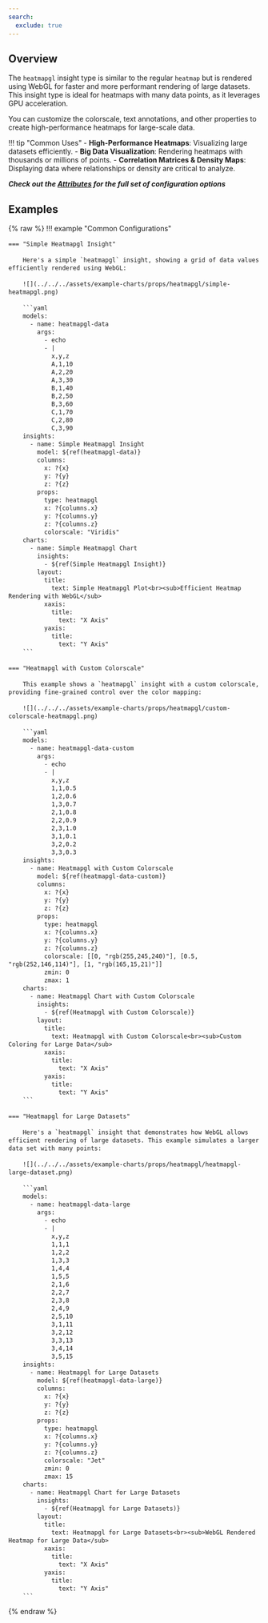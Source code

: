 ```yaml
---
search:
  exclude: true
---
```


<!--start-->

## Overview

The `heatmapgl` insight type is similar to the regular `heatmap` but is rendered using WebGL for faster and more performant rendering of large datasets. This insight type is ideal for heatmaps with many data points, as it leverages GPU acceleration.

You can customize the colorscale, text annotations, and other properties to create high-performance heatmaps for large-scale data.

!!! tip "Common Uses" - **High-Performance Heatmaps**: Visualizing large datasets efficiently. - **Big Data Visualization**: Rendering heatmaps with thousands or millions of points. - **Correlation Matrices & Density Maps**: Displaying data where relationships or density are critical to analyze.

_**Check out the [Attributes](../../configuration/Insight/Props/Heatmapgl/#attributes) for the full set of configuration options**_

## Examples

{% raw %}
!!! example "Common Configurations"

    === "Simple Heatmapgl Insight"

        Here's a simple `heatmapgl` insight, showing a grid of data values efficiently rendered using WebGL:

        ![](../../../assets/example-charts/props/heatmapgl/simple-heatmapgl.png)

        ```yaml
        models:
          - name: heatmapgl-data
            args:
              - echo
              - |
                x,y,z
                A,1,10
                A,2,20
                A,3,30
                B,1,40
                B,2,50
                B,3,60
                C,1,70
                C,2,80
                C,3,90
        insights:
          - name: Simple Heatmapgl Insight
            model: ${ref(heatmapgl-data)}
            columns:
              x: ?{x}
              y: ?{y}
              z: ?{z}
            props:
              type: heatmapgl
              x: ?{columns.x}
              y: ?{columns.y}
              z: ?{columns.z}
              colorscale: "Viridis"
        charts:
          - name: Simple Heatmapgl Chart
            insights:
              - ${ref(Simple Heatmapgl Insight)}
            layout:
              title:
                text: Simple Heatmapgl Plot<br><sub>Efficient Heatmap Rendering with WebGL</sub>
              xaxis:
                title:
                  text: "X Axis"
              yaxis:
                title:
                  text: "Y Axis"
        ```

    === "Heatmapgl with Custom Colorscale"

        This example shows a `heatmapgl` insight with a custom colorscale, providing fine-grained control over the color mapping:

        ![](../../../assets/example-charts/props/heatmapgl/custom-colorscale-heatmapgl.png)

        ```yaml
        models:
          - name: heatmapgl-data-custom
            args:
              - echo
              - |
                x,y,z
                1,1,0.5
                1,2,0.6
                1,3,0.7
                2,1,0.8
                2,2,0.9
                2,3,1.0
                3,1,0.1
                3,2,0.2
                3,3,0.3
        insights:
          - name: Heatmapgl with Custom Colorscale
            model: ${ref(heatmapgl-data-custom)}
            columns:
              x: ?{x}
              y: ?{y}
              z: ?{z}
            props:
              type: heatmapgl
              x: ?{columns.x}
              y: ?{columns.y}
              z: ?{columns.z}
              colorscale: [[0, "rgb(255,245,240)"], [0.5, "rgb(252,146,114)"], [1, "rgb(165,15,21)"]]
              zmin: 0
              zmax: 1
        charts:
          - name: Heatmapgl Chart with Custom Colorscale
            insights:
              - ${ref(Heatmapgl with Custom Colorscale)}
            layout:
              title:
                text: Heatmapgl with Custom Colorscale<br><sub>Custom Coloring for Large Data</sub>
              xaxis:
                title:
                  text: "X Axis"
              yaxis:
                title:
                  text: "Y Axis"
        ```

    === "Heatmapgl for Large Datasets"

        Here's a `heatmapgl` insight that demonstrates how WebGL allows efficient rendering of large datasets. This example simulates a larger data set with many points:

        ![](../../../assets/example-charts/props/heatmapgl/heatmapgl-large-dataset.png)

        ```yaml
        models:
          - name: heatmapgl-data-large
            args:
              - echo
              - |
                x,y,z
                1,1,1
                1,2,2
                1,3,3
                1,4,4
                1,5,5
                2,1,6
                2,2,7
                2,3,8
                2,4,9
                2,5,10
                3,1,11
                3,2,12
                3,3,13
                3,4,14
                3,5,15
        insights:
          - name: Heatmapgl for Large Datasets
            model: ${ref(heatmapgl-data-large)}
            columns:
              x: ?{x}
              y: ?{y}
              z: ?{z}
            props:
              type: heatmapgl
              x: ?{columns.x}
              y: ?{columns.y}
              z: ?{columns.z}
              colorscale: "Jet"
              zmin: 0
              zmax: 15
        charts:
          - name: Heatmapgl Chart for Large Datasets
            insights:
              - ${ref(Heatmapgl for Large Datasets)}
            layout:
              title:
                text: Heatmapgl for Large Datasets<br><sub>WebGL Rendered Heatmap for Large Data</sub>
              xaxis:
                title:
                  text: "X Axis"
              yaxis:
                title:
                  text: "Y Axis"
        ```

{% endraw %}

<!--end-->

